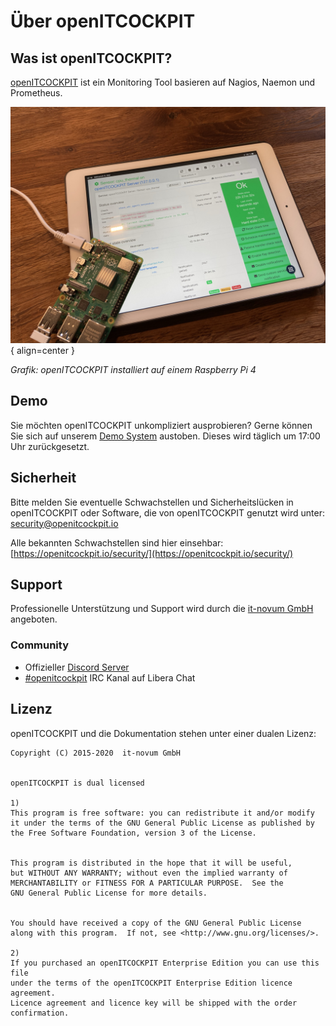 # Über openITCOCKPIT

## Was ist openITCOCKPIT? 

[openITCOCKPIT](https://openitcockpit.io/) ist ein Monitoring Tool basieren auf Nagios, Naemon und Prometheus. 


![openITCOCKPIT](images/raspberrypi.jpg){ align=center }

*Grafik: openITCOCKPIT installiert auf einem Raspberry Pi 4*

## Demo
Sie möchten openITCOCKPIT unkompliziert ausprobieren? Gerne können Sie sich auf unserem [Demo System](https://demo.openitcockpit.io/) austoben. Dieses wird täglich um 17:00 Uhr zurückgesetzt.

## Sicherheit

Bitte melden Sie eventuelle Schwachstellen und Sicherheitslücken in openITCOCKPIT oder Software, die von openITCOCKPIT genutzt wird unter: [security@openitcockpit.io](mailto:security@openitcockpit.io)

Alle bekannten Schwachstellen sind hier einsehbar: [https://openitcockpit.io/security/](https://openitcockpit.io/security/)

## Support
Professionelle Unterstützung und Support wird durch die [it-novum GmbH](https://it-services.it-novum.com/support-2/) angeboten.

### Community

* Offizieller [Discord Server](https://discord.gg/G8KhxKuQ9G)
* [#openitcockpit](https://web.libera.chat/#openitcockpit) IRC Kanal auf Libera Chat


## Lizenz

openITCOCKPIT und die Dokumentation stehen unter einer dualen Lizenz:

```
Copyright (C) 2015-2020  it-novum GmbH


openITCOCKPIT is dual licensed

1)
This program is free software: you can redistribute it and/or modify
it under the terms of the GNU General Public License as published by
the Free Software Foundation, version 3 of the License.


This program is distributed in the hope that it will be useful,
but WITHOUT ANY WARRANTY; without even the implied warranty of
MERCHANTABILITY or FITNESS FOR A PARTICULAR PURPOSE.  See the
GNU General Public License for more details.


You should have received a copy of the GNU General Public License
along with this program.  If not, see <http://www.gnu.org/licenses/>.

2)
If you purchased an openITCOCKPIT Enterprise Edition you can use this file
under the terms of the openITCOCKPIT Enterprise Edition licence agreement.
Licence agreement and licence key will be shipped with the order
confirmation.
```
